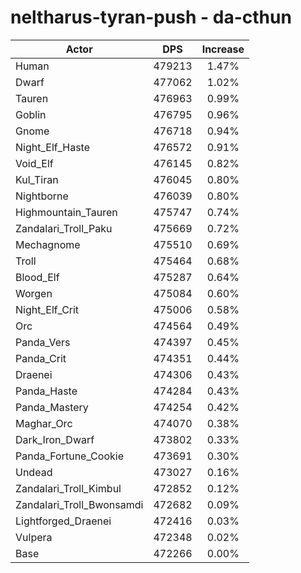 # neltharus-tyran-push - da-cthun
| Actor | DPS | Increase |
|---|:---:|:---:|
|Human|479213|1.47%|
|Dwarf|477062|1.02%|
|Tauren|476963|0.99%|
|Goblin|476795|0.96%|
|Gnome|476718|0.94%|
|Night_Elf_Haste|476572|0.91%|
|Void_Elf|476145|0.82%|
|Kul_Tiran|476045|0.80%|
|Nightborne|476039|0.80%|
|Highmountain_Tauren|475747|0.74%|
|Zandalari_Troll_Paku|475669|0.72%|
|Mechagnome|475510|0.69%|
|Troll|475464|0.68%|
|Blood_Elf|475287|0.64%|
|Worgen|475084|0.60%|
|Night_Elf_Crit|475006|0.58%|
|Orc|474564|0.49%|
|Panda_Vers|474397|0.45%|
|Panda_Crit|474351|0.44%|
|Draenei|474306|0.43%|
|Panda_Haste|474284|0.43%|
|Panda_Mastery|474254|0.42%|
|Maghar_Orc|474070|0.38%|
|Dark_Iron_Dwarf|473802|0.33%|
|Panda_Fortune_Cookie|473691|0.30%|
|Undead|473027|0.16%|
|Zandalari_Troll_Kimbul|472852|0.12%|
|Zandalari_Troll_Bwonsamdi|472682|0.09%|
|Lightforged_Draenei|472416|0.03%|
|Vulpera|472348|0.02%|
|Base|472266|0.00%|
